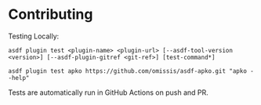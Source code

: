 # Contributing

Testing Locally:

```shell
asdf plugin test <plugin-name> <plugin-url> [--asdf-tool-version <version>] [--asdf-plugin-gitref <git-ref>] [test-command*]

asdf plugin test apko https://github.com/omissis/asdf-apko.git "apko --help"
```

Tests are automatically run in GitHub Actions on push and PR.
